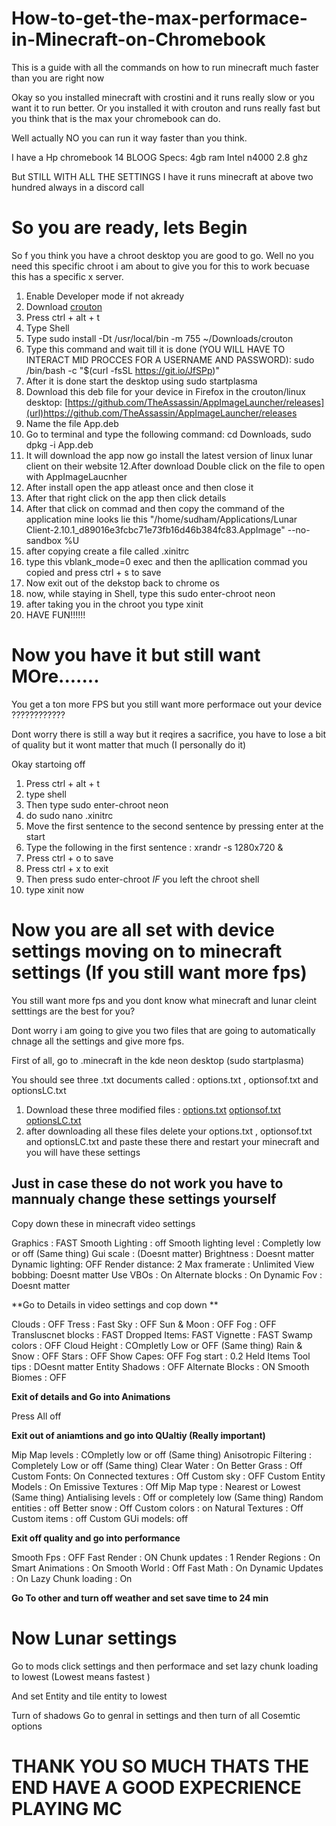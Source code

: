 # How-to-get-the-max-performace-in-Minecraft-on-Chromebook
This is a guide with all the commands on how to run minecraft much faster than you are right now



Okay so you installed minecraft with crostini and it runs really slow or you want it to run better.
Or you installed it with crouton and runs really fast but you think that is the max your chromebook can do.

Well actually NO you can run it way faster than you think.

I have a Hp chromebook 14 BLOOG
Specs:
4gb ram 
Intel n4000 2.8 ghz


But STILL WITH ALL THE SETTINGS I have it runs minecraft at above two hundred always in a discord call



# So you are ready, lets Begin

So f you think you have a chroot desktop you are good to go. Well no you need this specific chroot i am about to give you for this to work becuase this has a specific x server.

1. Enable Developer mode if not akready
2. Download [crouton](goo.gl/fd3zc)
3. Press ctrl + alt + t 
4. Type Shell
5. Type sudo install -Dt /usr/local/bin -m 755 ~/Downloads/crouton
6. Type this command and wait till it is done (YOU WILL HAVE TO INTERACT MID PROCCES FOR A USERNAME AND PASSWORD): sudo /bin/bash -c "$(curl -fsSL https://git.io/JfSPp)"
7. After it is done start the desktop using sudo startplasma
8. Download this  deb file for your device in Firefox in the  crouton/linux desktop: [https://github.com/TheAssassin/AppImageLauncher/releases](url)https://github.com/TheAssassin/AppImageLauncher/releases 
9. Name the file App.deb
10. Go to terminal and type the following command: cd Downloads, sudo dpkg -i App.deb
11. It will download the app now go install the latest version of linux lunar client on their website
12.After download Double click on the file to open with AppImageLaucnher
13. After install open the app atleast once and then close it
14. After that right click on the app then click details
15. After that click on commad and then copy the command of the application mine looks lie this "/home/sudham/Applications/Lunar Client-2.10.1_d89016e3fcbc71e73fb16d46b384fc83.AppImage" --no-sandbox %U
16. after copying create a file called .xinitrc
17. type this vblank_mode=0 exec and then the apllication commad you copied and press ctrl + s to save
18. Now exit out of the dekstop back to chrome os 
19. now, while staying in Shell, type this sudo enter-chroot neon 
20. after taking you in the chroot you type xinit
21.  HAVE FUN!!!!!!



# Now you have it but still want MOre.......


 You get a ton more FPS but you still want more performace out your device ????????????


Dont worry there is still a way but it reqires a sacrifice, you have to lose a bit of quality but it wont matter that much (I personally do it)

Okay startoing off 
1. Press ctrl + alt + t 
2. type shell
3. Then type sudo enter-chroot neon
4. do sudo nano .xinitrc
5. Move the first sentence to the second sentence by pressing enter at the start
6. Type the following in the first sentence : xrandr -s 1280x720 &
7. Press ctrl + o to save 
8. Press ctrl + x to exit
9. Then press sudo enter-chroot *IF* you left the chroot shell
10. type xinit now 

# Now you are all set with device settings moving on to minecraft settings (If you still want more fps)


You still want more fps and you dont know what minecraft and lunar cleint setttings are the best for you?

Dont worry i am going to give you two files that are going to automatically chnage all the settings and give more fps.




First of all, go to .minecraft in the kde neon desktop (sudo startplasma)

You should see three .txt documents called : options.txt , optionsof.txt and optionsLC.txt  

1.  Download these three modified files : [options.txt](https://github.com/Sudham6/How-to-get-the-max-performace-in-Minecraft-on-Chromebook/files/8647317/options.txt) 
                                         [optionsof.txt](https://github.com/Sudham6/How-to-get-the-max-performace-in-Minecraft-on-Chromebook/files/8647327/optionsof.txt)
                                          [optionsLC.txt](https://github.com/Sudham6/How-to-get-the-max-performace-in-Minecraft-on-Chromebook/files/8647328/optionsLC.txt)
2. after downloading all these files delete your  options.txt , optionsof.txt and optionsLC.txt   and paste these there and restart your minecraft and you will have these settings 







## Just in case these do not work you have to mannualy change these settings yourself



Copy down these in minecraft video settings 


Graphics : FAST
Smooth Lighting : off
Smooth lighting level : Completly low or off (Same thing)
Gui scale : (Doesnt matter)
Brightness :  Doesnt matter
Dynamic lighting: OFF
Render distance: 2 
Max framerate : Unlimited 
View bobbing: Doesnt matter 
Use VBOs : On 
Alternate blocks : On 
Dynamic Fov : Doesnt matter




**Go to Details in video settings and cop down **

Clouds : OFF
Tress :  Fast
Sky : OFF
Sun & Moon : OFF
Fog : OFF
Transluscnet blocks :  FAST
Dropped Items: FAST
Vignette :  FAST
Swamp colors :  OFF
Cloud Height : COmpletly Low or OFF (Same thing)
Rain & Snow : OFF
Stars : OFF
Show Capes: OFF
Fog start : 0.2
Held Items Tool tips :  DOesnt matter
Entity Shadows : OFF
Alternate Blocks : ON
Smooth Biomes : OFF

**Exit of details and Go into Animations**

Press All off 

**Exit out of aniamtions and go into QUaltiy (Really important)**

 Mip Map levels :  COmpletly low or off (Same thing)
 Anisotropic Filtering : Completely Low or off (Same thing)
 Clear Water : On 
 Better Grass : Off
 Custom Fonts: On
 Connected textures : Off
 Custom sky : OFF
 Custom Entity Models : On
 Emissive Textures : Off
  Mip Map type : Nearest or Lowest (Same thing)
  Antialising levels : Off or completely low (Same thing)
  Random entities : off
  Better snow : Off
  Custom colors : on
  Natural Textures : Off
  Custom items : off
  Custom GUi models: off
  
  
  **Exit off quality and go into performance**
  
  Smooth Fps : OFF
  Fast Render : ON
  Chunk updates : 1
  Render Regions : On
  Smart Animations : On 
  Smooth World : Off
  Fast Math : On 
  Dynamic Updates : On
  Lazy Chunk loading : On
  
  
 **Go To other and turn off weather and set save time to 24 min**
 
 
 # Now Lunar settings
 
 
 Go to mods click settings and then performace and set lazy chunk loading to lowest (Lowest means fastest )
 
 And set Entity and tile entity to lowest
 
 Turn of shadows Go to genral in settings and then turn of all Cosemtic options
 
 
 
 
 
 
# THANK YOU SO MUCH THATS THE END HAVE A GOOD EXPECRIENCE PLAYING MC
